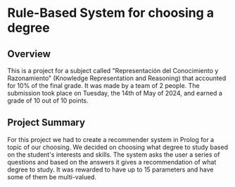 # Rule-Based System for choosing a degree

## Overview

This is a project for a subject called "Representación del Conocimiento y Razonamiento" (Knowledge Representation and Reasoning) that accounted for 10% of the final grade. It was made by a team of 2 people. The submission took place on Tuesday, the 14th of May of 2024, and earned a grade of 10 out of 10 points.

## Project Summary

For this project we had to create a recommender system in Prolog for a topic of our choosing. We decided on choosing what degree to study based on the student's interests and skills. The system asks the user a series of questions and based on the answers it gives a recommendation of what degree to study. It was rewarded to have up to 15 parameters and have some of them be multi-valued.
